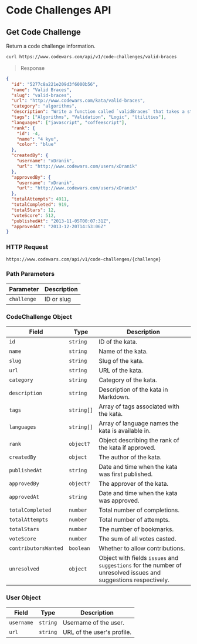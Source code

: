 # Code Challenges API

## Get Code Challenge

Return a code challenge information.

```bash
curl https://www.codewars.com/api/v1/code-challenges/valid-braces
```

> Response

```json
{
  "id": "5277c8a221e209d3f6000b56",
  "name": "Valid Braces",
  "slug": "valid-braces",
  "url": "http://www.codewars.com/kata/valid-braces",
  "category": "algorithms",
  "description": "Write a function called `validBraces` that takes a string ...",
  "tags": ["Algorithms", "Validation", "Logic", "Utilities"],
  "languages": ["javascript", "coffeescript"],
  "rank": {
    "id": -4,
    "name": "4 kyu",
    "color": "blue"
  },
  "createdBy": {
    "username": "xDranik",
    "url": "http://www.codewars.com/users/xDranik"
  },
  "approvedBy": {
    "username": "xDranik",
    "url": "http://www.codewars.com/users/xDranik"
  },
  "totalAttempts": 4911,
  "totalCompleted": 919,
  "totalStars": 12,
  "voteScore": 512,
  "publishedAt": "2013-11-05T00:07:31Z",
  "approvedAt": "2013-12-20T14:53:06Z"
}
```


### HTTP Request

`https://www.codewars.com/api/v1/code-challenges/{challenge}`

### Path Parameters

| Parameter   | Description    |
| ----------- | -------------- |
| `challenge` | ID or slug     |


### CodeChallenge Object

| Field                | Type          | Description                                             |
| -------------------- | ------------- | ---------------------------------------                 |
| `id`                 | `string`      | ID of the kata.                                         |
| `name`               | `string`      | Name of the kata.                                       |
| `slug`               | `string`      | Slug of the kata.                                       |
| `url`                | `string`      | URL of the kata.                                       |
| `category`           | `string`      | Category of the kata.                                   |
| `description`        | `string`      | Description of the kata in Markdown.    |
| `tags`               | `string[]`    | Array of tags associated with the kata. |
| `languages`          | `string[]`    | Array of language names the kata is available in. |
| `rank`               | `object?`     | Object describing the rank of the kata if approved.           |
| `createdBy`          | `object`      | The author of the kata. |
| `publishedAt`        | `string`      | Date and time when the kata was first published.        |
| `approvedBy`         | `object?`     | The approver of the kata. |
| `approvedAt`         | `string`      | Date and time when the kata was approved.        |
| `totalCompleted`     | `number`      | Total number of completions. |
| `totalAttempts`      | `number`      | Total number of attempts. |
| `totalStars`         | `number`      | The number of bookmarks. |
| `voteScore`          | `number`      | The sum of all votes casted. |
| `contributorsWanted` | `boolean`     | Whether to allow contributions. |
| `unresolved`         | `object`      | Object with fields `issues` and `suggestions` for the number of unresolved issues and suggestions respectively. |

### User Object

| Field                | Type          | Description                             |
| -------------------- | ------------- | --------------------------------------- |
| `username`           | `string`      | Username of the user.                   |
| `url`                | `string`      | URL of the user's profile.              |


